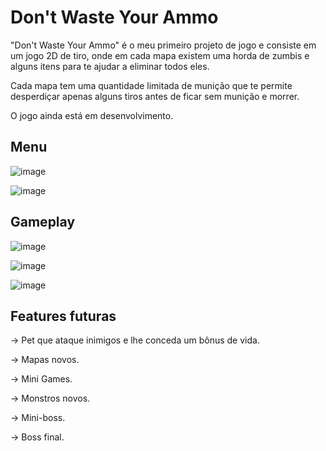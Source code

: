 # Don't Waste Your Ammo

"Don't Waste Your Ammo" é o meu primeiro projeto de jogo e consiste em um jogo 2D de tiro, onde em cada mapa existem uma horda de zumbis e alguns itens para te ajudar a eliminar todos eles.

Cada mapa tem uma quantidade limitada de munição que te permite desperdiçar apenas alguns tiros antes de ficar sem munição e morrer.

O jogo ainda está em desenvolvimento.


## Menu

![image](https://user-images.githubusercontent.com/62031286/137403311-b8a19ef3-1cdf-4065-98df-3f7ab4c906f3.png)

![image](https://user-images.githubusercontent.com/62031286/137403405-c4649646-3bcf-466c-9126-8927d6895483.png)

## Gameplay

![image](https://user-images.githubusercontent.com/62031286/137403504-a02eecfe-9ecf-4a2a-9f5f-ce5417d24813.png)

![image](https://user-images.githubusercontent.com/62031286/137403603-385d1360-3cd4-492e-a54c-65b7a4a8b89d.png)

![image](https://user-images.githubusercontent.com/62031286/137403789-45512b27-41c6-4345-a423-49b580c45511.png)

## Features futuras

-> Pet que ataque inimigos e lhe conceda um bônus de vida.

-> Mapas novos.

-> Mini Games.

-> Monstros novos.

-> Mini-boss.

-> Boss final.
